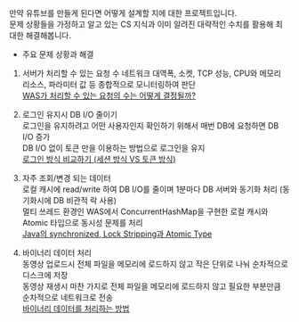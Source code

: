 만약 유튜브를 만들게 된다면 어떻게 설계할 지에 대한 프로젝트입니다.         
문제 상황들을 가정하고 알고 있는 CS 지식과 이미 알려진 대략적인 수치를 활용해 최대한 해결해봅니다.

- 주요 문제 상황과 해결
1. 서버가 처리할 수 있는 요청 수
네트워크 대역폭, 소켓, TCP 성능, CPU와 메모리 리소스, 파라미터 값 등 종합적으로 모니터링하여 판단          
[WAS가 처리할 수 있는 요청의 수는 어떻게 결정될까?](https://320hwany.tistory.com/94)           

2. 로그인 유지시 DB I/O 줄이기           
로그인을 유지하려고 어떤 사용자인지 확인하기 위해서 매번 DB에 요청하면 DB I/O 증가         
DB I/O 없이 토큰 만을 이용하는 방법으로 로그인을 유지       
[로그인 방식 비교하기 (세션 방식 VS 토큰 방식)](https://320hwany.tistory.com/89)       

3. 자주 조회/변경 되는 데이터      
로컬 캐시에 read/write 하여 DB I/O를 줄이며 1분마다 DB 서버와 동기화 처리 (동기화시에 DB 비관적 락 사용)       
멀티 쓰레드 환경인 WAS에서 ConcurrentHashMap을 구현한 로컬 캐시와 Atomic 타입으로 동시성 문제를 처리      
[Java의 synchronized, Lock Stripping과 Atomic Type](https://320hwany.tistory.com/101)      

4. 바이너리 데이터 처리      
동영상 업로드시 전체 파일을 메모리에 로드하지 않고 작은 단위로 나눠 순차적으로 디스크에 저장      
동영상 재생시 마찬 가지로 전체 파일을 메모리에 로드하지 않고 필요한 부분만큼 순차적으로 네트워크로 전송    
[바이너리 데이터를 처리하는 방법](https://320hwany.tistory.com/103)       
